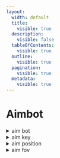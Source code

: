 ```yaml
---
layout:
  width: default
  title:
    visible: true
  description:
    visible: false
  tableOfContents:
    visible: true
  outline:
    visible: true
  pagination:
    visible: true
  metadata:
    visible: true
---
```


# Aimbot

<details>

<summary>aim bot</summary>

The aimbot toggle. The aimbot will run while this is enabled

</details>

<details>

<summary>aim key</summary>

Its the aimbot's key. When holding the assigned key, the cheat will look for a target and try to aim at it

When no key is assigned, the aimbot will run unless the "aim bot" option is turned off

</details>

<details>

<summary>aim position</summary>

The preferred hitbox position to shoot/aim

</details>

<details>

<summary>aim fov</summary>

The aimbot's fiew of view (The maximum angle he can see)

Example:

<figure><img src="../.gitbook/assets/image.png" alt="totp down field of view visualization"><figcaption><p>source: <a href="https://www.google.com/url?sa=i&#x26;url=https%3A%2F%2Fdriver61.com%2Fsim-racing%2Fhow-to-set-fov-in-assetto-corsa-and-assetto-corsa-competizione%2F&#x26;psig=AOvVaw0yDK-29jYCBOJ6o-6zZtxA&#x26;ust=1756099822164000&#x26;source=images&#x26;cd=vfe&#x26;opi=89978449&#x26;ved=0CBgQjhxqFwoTCPCTh-vboo8DFQAAAAAdAAAAABAE">https://www.google.com/url?sa=i&#x26;url=https%3A%2F%2Fdriver61.com%2Fsim-racing%2Fhow-to-set-fov-in-assetto-corsa-and-assetto-corsa-competizione%2F&#x26;psig=AOvVaw0yDK-29jYCBOJ6o-6zZtxA&#x26;ust=1756099822164000&#x26;source=images&#x26;cd=vfe&#x26;opi=89978449&#x26;ved=0CBgQjhxqFwoTCPCTh-vboo8DFQAAAAAdAAAAABAE</a></p></figcaption></figure>

</details>
